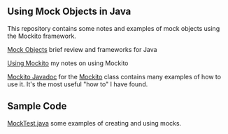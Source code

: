 ## Using Mock Objects in Java

This repository contains some notes and examples of mock objects using the Mockito framework.

[Mock Objects](mock-objects.md) brief review and frameworks for Java

[Using Mockito](using-mockito.md) my notes on using Mockito

[Mockito Javadoc][Mockito-API] for the [Mockito][Mockito-API] class contains many examples of how to use it.  It's the most useful "how to" I have found.

[Mockito-API]: https://site.mockito.org/javadoc/current/org/mockito/Mockito.html

## Sample Code

[MockTest.java](src/java/main/test/MockTest.java) some examples of creating and using mocks.

